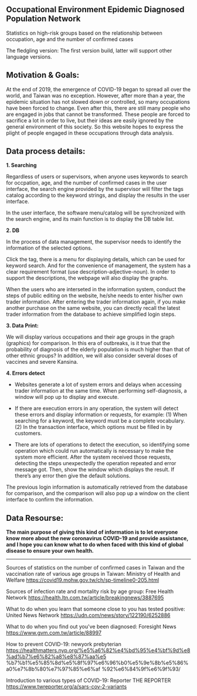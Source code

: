 Occupational Environment Epidemic Diagnosed Population Network
---------------------------------------------------------------------------------------------------------------------
Statistics on high-risk groups based on the relationship between occupation, age and the number of confirmed cases

The fledgling version: The first version build, latter will support other language versions.


Motivation & Goals:
---------------------------------------------------------------------------------------------------------------------
At the end of 2019, the emergence of COVID-19 began to spread all over the world, and Taiwan was no exception. However, after more than a year, the epidemic situation has not slowed down or controlled, so many occupations have been forced to change. 
Even after this, there are still many people who are engaged in jobs that cannot be transformed. 
These people are forced to sacrifice a lot in order to live, but their ideas are easily ignored by the general environment of this society. So this website hopes to express the plight of people engaged in these occupations through data analysis.


Data process details:
---------------------------------------------------------------------------------------------------------------------
**1. Searching**


Regardless of users or supervisors, when anyone uses keywords to search for occpation, age, and the number of confirmed cases in the user interface, the search engine provided by the supervisor will filter the tags catalog according to the keyword strings, and display the results in the user interface.

In the user interface, the software menu/catalog will be synchronized with the search engine, and its main function is to display the DB table list.


**2. DB**


In the process of data management, the supervisor needs to identify the information of the selected options.
 
Click the tag, there is a menu for displaying details, which can be used for keyword search. 
And for the convenience of management, the system has a clear requirement format (use description-adjective-noun). 
In order to support the descriptions, the webpage will also display the graphs. 

When the users who are interseted in the information system, conduct the steps of public editing on the website, he/she needs to enter his/her own trader information. 
After entering the trader information again, if you make another purchase on the same website, you can directly recall the latest trader information from the database to achieve simplified login steps.


**3. Data Print:**


We will display various occupations and their age groups in the graph (graphics) for comparison.
In this era of outbreaks, is it true that the probability of diagnosis of the elderly population is much higher than that of other ethnic groups? 
In addition, we will also consider several doses of vaccines and severe Kansina.


**4. Errors detect**


- Websites generate a lot of system errors and delays when accessing trader information at the same time. 
When performing self-diagnosis, a window will pop up to display and execute.

- If there are execution errors in any operation, the system will detect these errors and display information or requests, for example:
    (1) When searching for a keyword, the keyword must be a complete vocabulary.
    (2) In the transaction interface, which options must be filled in by customers.

- There are lots of operations to detect the execution, so identifying some operation which could run  automatically is necessary to make the system more efficient. 
After the system received those requests, detecting the steps unexpectedly the operation repeated and error message got. 
Then, show the window which displays the result. If there’s any error then give the default solutions.

The previous login information is automatically retrieved from the database for comparison, and the comparison will also pop up a window on the client interface to confirm the information.

Data Resourse:
------------------------------------------------------------------------------------------------------------------------
**The main purpose of giving this kind of information is to let everyone know more about the new coronavirus COVID-19 and provide assistance, and I hope you can know what to do when faced with this kind of global disease to ensure your own health.**
*********************************************************************************************************************
Sources of statistics on the number of confirmed cases in Taiwan and the vaccination rate of various age groups in Taiwan:
Ministry of Health and Welfare https://covid19.mohw.gov.tw/ch/sp-timeline0-205.html

Sources of infection rate and mortality risk by age group:
Free Health Network https://health.ltn.com.tw/article/breakingnews/3887695

What to do when you learn that someone close to you has tested positive:
United News Network https://udn.com/news/story/122190/6252886

What to do when you find out you've been diagnosed:
Foresight News https://www.gvm.com.tw/article/88997

How to prevent COVID-19:
newyork prebyterian https://healthmatters.nyp.org/%e5%a6%82%e4%bd%95%e4%bf%9d%e8%ad%b7%e6%82%a8%e8%87%aa%e5 %b7%b1%e5%85%8d%e5%8f%97%e6%96%b0%e5%9e%8b%e5%86%a0%e7%8b%80%e7%97%85%e6%af %92%e6%84%9f%e6%9f%93/

Introduction to various types of COVID-19:
Reporter THE REPORTER https://www.twreporter.org/a/sars-cov-2-variants
